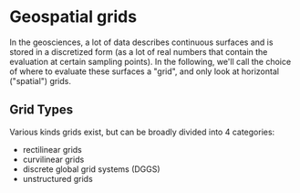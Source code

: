 # Geospatial grids

In the geosciences, a lot of data describes continuous surfaces and is stored in a discretized form (as a lot of real numbers that contain the evaluation at certain sampling points). In the following, we'll call the choice of where to evaluate these surfaces a "grid", and only look at horizontal ("spatial") grids.

## Grid Types

Various kinds grids exist, but can be broadly divided into 4 categories:

- rectilinear grids
- curvilinear grids
- discrete global grid systems (DGGS)
- unstructured grids
